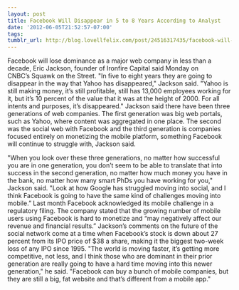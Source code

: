 ```yaml
---
layout: post
title: Facebook Will Disappear in 5 to 8 Years According to Analyst
date: '2012-06-05T21:52:57-07:00'
tags: 
tumblr_url: http://blog.lovellfelix.com/post/24516317435/facebook-will-disappear-in-5-to-8-years-according-to
---
```

Facebook will lose dominance as a major web company in less than a decade, Eric Jackson, founder of Ironfire Capital said Monday on CNBC’s Squawk on the Street.
"In five to eight years they are going to disappear in the way that Yahoo has disappeared," Jackson said. "Yahoo is still making money, it’s still profitable, still has 13,000 employees working for it, but it’s 10 percent of the value that it was at the height of 2000. For all intents and purposes, it’s disappeared."
Jackson said there have been three generations of web companies. The first generation was big web portals, such as Yahoo, where content was aggregated in one place. The second was the social web with Facebook and the third generation is companies focused entirely on monetizing the mobile platform, something Facebook will continue to struggle with, Jackson said.

"When you look over these three generations, no matter how successful you are in one generation, you don’t seem to be able to translate that into success in the second generation, no matter how much money you have in the bank, no matter how many smart PhDs you have working for you," Jackson said. "Look at how Google has struggled moving into social, and I think Facebook is going to have the same kind of challenges moving into mobile.”
Last month Facebook acknowledged its mobile challenge in a regulatory filing. The company stated that the growing number of mobile users using Facebook is hard to monetize and “may negatively affect our revenue and financial results.”
Jackson’s comments on the future of the social network come at a time when Facebook’s stock is down about 27 percent from its IPO price of $38 a share, making it the biggest two-week loss of any IPO since 1995.
"The world is moving faster, it’s getting more competitive, not less, and I think those who are dominant in their prior generation are really going to have a hard time moving into this newer generation," he said. "Facebook can buy a bunch of mobile companies, but they are still a big, fat website and that’s different from a mobile app."
